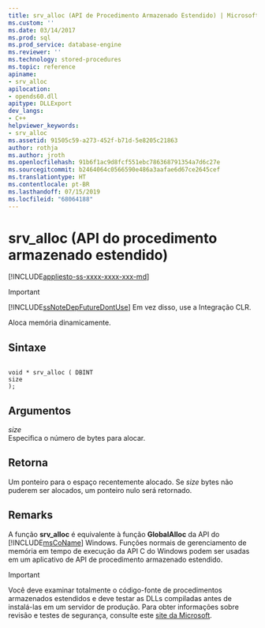 ```yaml
---
title: srv_alloc (API de Procedimento Armazenado Estendido) | Microsoft Docs
ms.custom: ''
ms.date: 03/14/2017
ms.prod: sql
ms.prod_service: database-engine
ms.reviewer: ''
ms.technology: stored-procedures
ms.topic: reference
apiname:
- srv_alloc
apilocation:
- opends60.dll
apitype: DLLExport
dev_langs:
- C++
helpviewer_keywords:
- srv_alloc
ms.assetid: 91505c59-a273-452f-b71d-5e8205c21863
author: rothja
ms.author: jroth
ms.openlocfilehash: 91b6f1ac9d8fcf551ebc786368791354a7d6c27e
ms.sourcegitcommit: b2464064c0566590e486a3aafae6d67ce2645cef
ms.translationtype: HT
ms.contentlocale: pt-BR
ms.lasthandoff: 07/15/2019
ms.locfileid: "68064188"
---
```

# <a name="srv_alloc-extended-stored-procedure-api"></a>srv_alloc (API do procedimento armazenado estendido)
[!INCLUDE[appliesto-ss-xxxx-xxxx-xxx-md](../../includes/appliesto-ss-xxxx-xxxx-xxx-md.md)]
    
> [!IMPORTANT]  
>  [!INCLUDE[ssNoteDepFutureDontUse](../../includes/ssnotedepfuturedontuse-md.md)] Em vez disso, use a Integração CLR.  
  
 Aloca memória dinamicamente.  
  
## <a name="syntax"></a>Sintaxe  
  
```  
  
void * srv_alloc ( DBINT  
size  
);  
```  
  
## <a name="arguments"></a>Argumentos  
 *size*  
 Especifica o número de bytes para alocar.  
  
## <a name="returns"></a>Retorna  
 Um ponteiro para o espaço recentemente alocado. Se *size* bytes não puderem ser alocados, um ponteiro nulo será retornado.  
  
## <a name="remarks"></a>Remarks  
 A função **srv_alloc** é equivalente à função **GlobalAlloc** da API do [!INCLUDE[msCoName](../../includes/msconame-md.md)] Windows. Funções normais de gerenciamento de memória em tempo de execução da API C do Windows podem ser usadas em um aplicativo de API de procedimento armazenado estendido.  
  
> [!IMPORTANT]  
>  Você deve examinar totalmente o código-fonte de procedimentos armazenados estendidos e deve testar as DLLs compiladas antes de instalá-las em um servidor de produção. Para obter informações sobre revisão e testes de segurança, consulte este [site da Microsoft](https://go.microsoft.com/fwlink/?LinkID=54761&amp;clcid=0x409https://msdn.microsoft.com/security/).  
  
  
